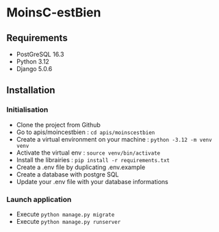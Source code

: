 # MoinsC-estBien

## Requirements
- PostGreSQL 16.3
- Python 3.12
- Django 5.0.6

## Installation

### Initialisation
- Clone the project from Github
- Go to apis/moincestbien : ```cd apis/moinscestbien```
- Create a virtual environment on your machine : ```python -3.12 -m venv venv```
- Activate the virtual env : ```source venv/bin/activate```
- Install the librairies : ```pip install -r requirements.txt```
- Create a .env file by duplicating .env.example
- Create a database with postgre SQL
- Update your .env file with your database informations

### Launch application
- Execute ```python manage.py migrate```
- Execute ```python manage.py runserver```
